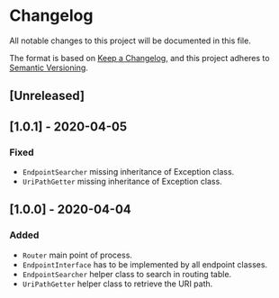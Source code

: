 # Changelog
All notable changes to this project will be documented in this file.

The format is based on [Keep a Changelog](https://keepachangelog.com/en/1.0.0/),
and this project adheres to [Semantic Versioning](https://semver.org/spec/v2.0.0.html).

## [Unreleased]

## [1.0.1] - 2020-04-05
### Fixed
- `EndpointSearcher` missing inheritance of Exception class.
- `UriPathGetter` missing inheritance of Exception class.

## [1.0.0] - 2020-04-04
### Added
- `Router` main point of process. 
- `EndpointInterface` has to be implemented by all endpoint classes.
- `EndpointSearcher` helper class to search in routing table.
- `UriPathGetter` helper class to retrieve the URI path.
